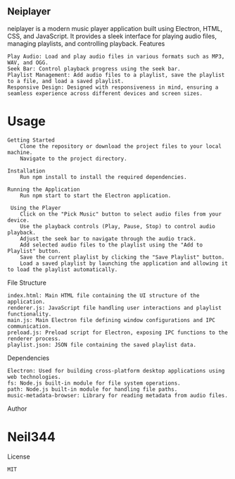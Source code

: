 ## Neiplayer

neiplayer is a modern music player application built using Electron, HTML, CSS, and JavaScript. It provides a sleek interface for playing audio files, managing playlists, and controlling playback.
Features

    Play Audio: Load and play audio files in various formats such as MP3, WAV, and OGG.
    Seek Bar: Control playback progress using the seek bar.
    Playlist Management: Add audio files to a playlist, save the playlist to a file, and load a saved playlist.
    Responsive Design: Designed with responsiveness in mind, ensuring a seamless experience across different devices and screen sizes.

# Usage

    Getting Started
        Clone the repository or download the project files to your local machine.
        Navigate to the project directory.

    Installation
        Run npm install to install the required dependencies.

    Running the Application
        Run npm start to start the Electron application.

     Using the Player
        Click on the "Pick Music" button to select audio files from your device.
        Use the playback controls (Play, Pause, Stop) to control audio playback.
        Adjust the seek bar to navigate through the audio track.
        Add selected audio files to the playlist using the "Add to Playlist" button.
        Save the current playlist by clicking the "Save Playlist" button.
        Load a saved playlist by launching the application and allowing it to load the playlist automatically.

File Structure

    index.html: Main HTML file containing the UI structure of the application.
    renderer.js: JavaScript file handling user interactions and playlist functionality.
    main.js: Main Electron file defining window configurations and IPC communication.
    preload.js: Preload script for Electron, exposing IPC functions to the renderer process.
    playlist.json: JSON file containing the saved playlist data.

Dependencies

    Electron: Used for building cross-platform desktop applications using web technologies.
    fs: Node.js built-in module for file system operations.
    path: Node.js built-in module for handling file paths.
    music-metadata-browser: Library for reading metadata from audio files.

Author

  #  Neil344

License

    MIT
